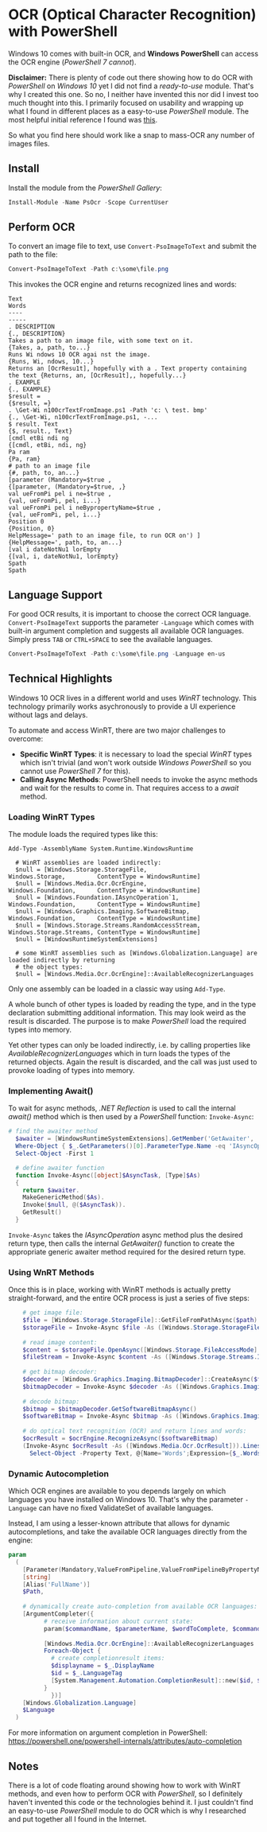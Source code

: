 # OCR (Optical Character Recognition) with PowerShell

Windows 10 comes with built-in OCR, and **Windows PowerShell** can access the OCR engine (*PowerShell 7 cannot*).

**Disclaimer:** There is plenty of code out there showing how to do OCR with *PowerShell* on *Windows 10* yet I did not find a *ready-to-use* module. That's why I created this one. So no, I neither have invented this nor did I invest too much thought into this. I primarily focused on usability and wrapping up what I found in different places as a easy-to-use *PowerShell* module. The most helpful initial reference I found was [this](https://github.com/HumanEquivalentUnit/PowerShell-Misc/blob/master/Get-Win10OcrTextFromImage.ps1).

So what you find here should work like a snap to mass-OCR any number of images files. 

## Install

Install the module from the *PowerShell Gallery*:

```powershell
Install-Module -Name PsOcr -Scope CurrentUser
```

## Perform OCR

To convert an image file to text, use `Convert-PsoImageToText` and submit the path to the file:

```powershell
Convert-PsoImageToText -Path c:\some\file.png
```

This invokes the OCR engine and returns recognized lines and words:

```
Text                                                                         Words
----                                                                         -----
. DESCRIPTION                                                                {., DESCRIPTION}
Takes a path to an image file, with some text on it.                         {Takes, a, path, to...}
Runs Wi ndows 10 OCR agai nst the image.                                     {Runs, Wi, ndows, 10...}
Returns an [OcrResu1t], hopefully with a . Text property containing the text {Returns, an, [OcrResu1t],, hopefully...}
. EXAMPLE                                                                    {., EXAMPLE}
$result =                                                                    {$result, =}
. \Get-Wi n100crTextFromImage.ps1 -Path 'c: \ test. bmp'                     {., \Get-Wi, n100crTextFromImage.ps1, -...
$ result. Text                                                               {$, result., Text}
[cmdl etBi ndi ng                                                            {[cmdl, etBi, ndi, ng}
Pa ram                                                                       {Pa, ram}
# path to an image file                                                      {#, path, to, an...}
[parameter (Mandatory=$true ,                                                {[parameter, (Mandatory=$true, ,}
val ueFromPi pel i ne=$true ,                                                {val, ueFromPi, pel, i...}
val ueFromPi pel i neBypropertyName=$true ,                                  {val, ueFromPi, pel, i...}
Position 0                                                                   {Position, 0}
HelpMessage=' path to an image file, to run OCR on') ]                       {HelpMessage=', path, to, an...}
[val i dateNotNu1 lorEmpty                                                   {[val, i, dateNotNu1, lorEmpty}
Spath                                                                        Spath
```

## Language Support

For good OCR results, it is important to choose the correct OCR language. `Convert-PsoImageText` supports the parameter `-Language` which comes with built-in argument completion and suggests all available OCR languages. Simply press `TAB` or `CTRL+SPACE` to see the available languages.

```powershell
Convert-PsoImageToText -Path c:\some\file.png -Language en-us
```


## Technical Highlights

Windows 10 OCR lives in a different world and uses *WinRT* technology. This technology primarily works asychronously to provide a UI experience without lags and delays.

To automate and access WinRT, there are two major challenges to overcome:

- **Specific WinRT Types**: it is necessary to load the special *WinRT* types which isn't trivial (and won't work outside *Windows PowerShell* so you cannot use *PowerShell 7* for this).
- **Calling Async Methods**: PowerShell needs to invoke the async methods and wait for the results to come in. That requires access to a *await* method.

### Loading WinRT Types

The module loads the required types like this:

```
Add-Type -AssemblyName System.Runtime.WindowsRuntime
    
  # WinRT assemblies are loaded indirectly:
  $null = [Windows.Storage.StorageFile,                Windows.Storage,         ContentType = WindowsRuntime]
  $null = [Windows.Media.Ocr.OcrEngine,                Windows.Foundation,      ContentType = WindowsRuntime]
  $null = [Windows.Foundation.IAsyncOperation`1,       Windows.Foundation,      ContentType = WindowsRuntime]
  $null = [Windows.Graphics.Imaging.SoftwareBitmap,    Windows.Foundation,      ContentType = WindowsRuntime]
  $null = [Windows.Storage.Streams.RandomAccessStream, Windows.Storage.Streams, ContentType = WindowsRuntime]
  $null = [WindowsRuntimeSystemExtensions]
    
  # some WinRT assemblies such as [Windows.Globalization.Language] are loaded indirectly by returning
  # the object types:
  $null = [Windows.Media.Ocr.OcrEngine]::AvailableRecognizerLanguages
```

Only one assembly can be loaded in a classic way using `Add-Type`.

A whole bunch of other types is loaded by reading the type, and in the type declaration submitting additional information. This may look weird as the result is discarded. The purpose is to make *PowerShell* load the required types into memory.

Yet other types can only be loaded indirectly, i.e. by calling properties like *AvailableRecognizerLanguages*  which in turn loads the types of the returned objects. Again the result is discarded, and the call was just used to provoke loading of types into memory.

### Implementing Await()

To wait for async methods, *.NET Reflection* is used to call the internal *await()* method which is then used by a *PowerShell* function: `Invoke-Async`:

```powershell
# find the awaiter method
  $awaiter = [WindowsRuntimeSystemExtensions].GetMember('GetAwaiter', 'Method',  'Public,Static') |
  Where-Object { $_.GetParameters()[0].ParameterType.Name -eq 'IAsyncOperation`1' } |
  Select-Object -First 1

  # define awaiter function
  function Invoke-Async([object]$AsyncTask, [Type]$As)
  {
    return $awaiter.
    MakeGenericMethod($As).
    Invoke($null, @($AsyncTask)).
    GetResult()
  }
```

`Invoke-Async` takes the *IAsyncOperation* async method plus the desired return type, then calls the internal *GetAwaiter()* function to create the appropriate generic awaiter method required for the desired return type.

### Using WnRT Methods

Once this is in place, working with WinRT methods is actually pretty straight-forward, and the entire OCR process is just a series of five steps:

```powershell
    # get image file:
    $file = [Windows.Storage.StorageFile]::GetFileFromPathAsync($path)
    $storageFile = Invoke-Async $file -As ([Windows.Storage.StorageFile])
  
    # read image content:
    $content = $storageFile.OpenAsync([Windows.Storage.FileAccessMode]::Read)
    $fileStream = Invoke-Async $content -As ([Windows.Storage.Streams.IRandomAccessStream])
  
    # get bitmap decoder:
    $decoder = [Windows.Graphics.Imaging.BitmapDecoder]::CreateAsync($fileStream)
    $bitmapDecoder = Invoke-Async $decoder -As ([Windows.Graphics.Imaging.BitmapDecoder])
  
    # decode bitmap:
    $bitmap = $bitmapDecoder.GetSoftwareBitmapAsync()
    $softwareBitmap = Invoke-Async $bitmap -As ([Windows.Graphics.Imaging.SoftwareBitmap])
  
    # do optical text recognition (OCR) and return lines and words:
    $ocrResult = $ocrEngine.RecognizeAsync($softwareBitmap)
    (Invoke-Async $ocrResult -As ([Windows.Media.Ocr.OcrResult])).Lines | 
      Select-Object -Property Text, @{Name='Words';Expression={$_.Words.Text}}
```

### Dynamic Autocompletion

Which OCR engines are available to you depends largely on which languages you have installed on Windows 10. That's why the parameter `-Language` can have no fixed ValidateSet of available languages.

Instead, I am using a lesser-known attribute that allows for dynamic autocompletions, and take the available OCR languages directly from the engine:

```powershell
param
  (
    [Parameter(Mandatory,ValueFromPipeline,ValueFromPipelineByPropertyName)]
    [string]
    [Alias('FullName')]
    $Path,
    
    # dynamically create auto-completion from available OCR languages:
    [ArgumentCompleter({
          # receive information about current state:
          param($commandName, $parameterName, $wordToComplete, $commandAst, $fakeBoundParameters)
    
          [Windows.Media.Ocr.OcrEngine]::AvailableRecognizerLanguages |
          Foreach-Object { 
            # create completionresult items:
            $displayname = $_.DisplayName
            $id = $_.LanguageTag
            [System.Management.Automation.CompletionResult]::new($id, $displayname, "ParameterValue", "$displayName`r`n$id")
          }
            })]
    [Windows.Globalization.Language]
    $Language
  )
```

For more information on argument completion in PowerShell: https://powershell.one/powershell-internals/attributes/auto-completion
## Notes

There is a lot of code floating around showing how to work with WinRT methods, and even how to perform OCR with *PowerShell*, so I definitely haven't invented this code or the technologies behind it. I just couldn't find an easy-to-use *PowerShell* module to do OCR which is why I researched and put together all I found in the Internet.
